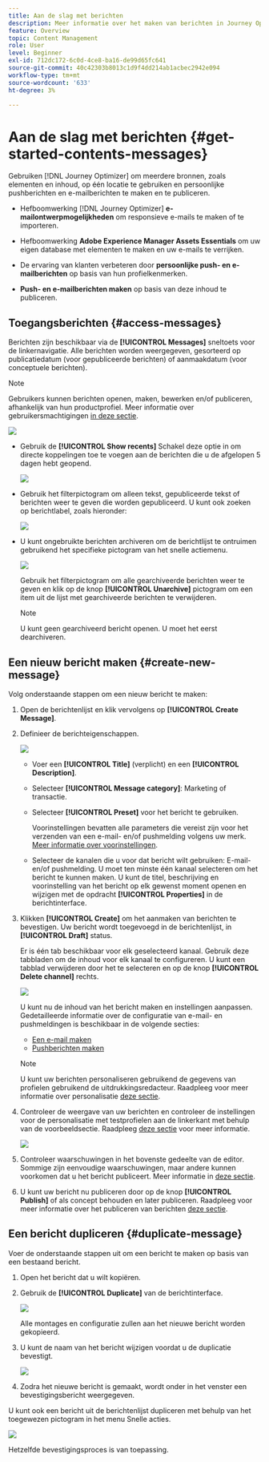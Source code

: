 ```yaml
---
title: Aan de slag met berichten
description: Meer informatie over het maken van berichten in Journey Optimizer
feature: Overview
topic: Content Management
role: User
level: Beginner
exl-id: 712dc172-6c0d-4ce8-ba16-de99d65fc641
source-git-commit: 40c42303b8013c1d9f4dd214ab1acbec2942e094
workflow-type: tm+mt
source-wordcount: '633'
ht-degree: 3%

---
```


# Aan de slag met berichten {#get-started-contents-messages}

Gebruiken [!DNL Journey Optimizer] om meerdere bronnen, zoals elementen en inhoud, op één locatie te gebruiken en persoonlijke pushberichten en e-mailberichten te maken en te publiceren.

* Hefboomwerking [!DNL Journey Optimizer] **e-mailontwerpmogelijkheden** om responsieve e-mails te maken of te importeren.

* Hefboomwerking **Adobe Experience Manager Assets Essentials** om uw eigen database met elementen te maken en uw e-mails te verrijken.

* De ervaring van klanten verbeteren door **persoonlijke push- en e-mailberichten** op basis van hun profielkenmerken.

* **Push- en e-mailberichten maken** op basis van deze inhoud te publiceren.

## Toegangsberichten {#access-messages}

Berichten zijn beschikbaar via de **[!UICONTROL Messages]** sneltoets voor de linkernavigatie. Alle berichten worden weergegeven, gesorteerd op publicatiedatum (voor gepubliceerde berichten) of aanmaakdatum (voor conceptuele berichten).

>[!NOTE]
>
>Gebruikers kunnen berichten openen, maken, bewerken en/of publiceren, afhankelijk van hun productprofiel. Meer informatie over gebruikersmachtigingen [in deze sectie](../administration/permissions.md).

![](assets/messages-list.png)

* Gebruik de **[!UICONTROL Show recents]** Schakel deze optie in om directe koppelingen toe te voegen aan de berichten die u de afgelopen 5 dagen hebt geopend.

   ![](assets/show-recent-messages.png)

* Gebruik het filterpictogram om alleen tekst, gepubliceerde tekst of berichten weer te geven die worden gepubliceerd. U kunt ook zoeken op berichtlabel, zoals hieronder:

   ![](assets/filter-messages.png)

* U kunt ongebruikte berichten archiveren om de berichtlijst te ontruimen gebruikend het specifieke pictogram van het snelle actiemenu.

   ![](assets/archive-message.png)

   Gebruik het filterpictogram om alle gearchiveerde berichten weer te geven en klik op de knop **[!UICONTROL Unarchive]** pictogram om een item uit de lijst met gearchiveerde berichten te verwijderen.

   >[!NOTE]
   >
   >U kunt geen gearchiveerd bericht openen. U moet het eerst dearchiveren.

## Een nieuw bericht maken {#create-new-message}

Volg onderstaande stappen om een nieuw bericht te maken:

1. Open de berichtenlijst en klik vervolgens op **[!UICONTROL Create Message]**.

1. Definieer de berichteigenschappen.

   ![](assets/create-message-properties.png)

   * Voer een **[!UICONTROL Title]** (verplicht) en een **[!UICONTROL Description]**.

   * Selecteer **[!UICONTROL Message category]**: Marketing of transactie.

   * Selecteer **[!UICONTROL Preset]** voor het bericht te gebruiken.

      Voorinstellingen bevatten alle parameters die vereist zijn voor het verzenden van een e-mail- en/of pushmelding volgens uw merk. [Meer informatie over voorinstellingen](../configuration/message-presets.md).

   * Selecteer de kanalen die u voor dat bericht wilt gebruiken: E-mail- en/of pushmelding. U moet ten minste één kanaal selecteren om het bericht te kunnen maken.
   U kunt de titel, beschrijving en voorinstelling van het bericht op elk gewenst moment openen en wijzigen met de opdracht **[!UICONTROL Properties]** in de berichtinterface.

1. Klikken **[!UICONTROL Create]** om het aanmaken van berichten te bevestigen. Uw bericht wordt toegevoegd in de berichtenlijst, in **[!UICONTROL Draft]** status.

   Er is één tab beschikbaar voor elk geselecteerd kanaal. Gebruik deze tabbladen om de inhoud voor elk kanaal te configureren. U kunt een tabblad verwijderen door het te selecteren en op de knop **[!UICONTROL Delete channel]** rechts.

   ![](assets/create-messages-content.png)

   U kunt nu de inhoud van het bericht maken en instellingen aanpassen. Gedetailleerde informatie over de configuratie van e-mail- en pushmeldingen is beschikbaar in de volgende secties:

   * [Een e-mail maken](create-email.md)
   * [Pushberichten maken](create-push.md)

   >[!NOTE]
   >   
   >U kunt uw berichten personaliseren gebruikend de gegevens van profielen gebruikend de uitdrukkingsredacteur. Raadpleeg voor meer informatie over personalisatie [deze sectie](../personalization/personalize.md).

1. Controleer de weergave van uw berichten en controleer de instellingen voor de personalisatie met testprofielen aan de linkerkant met behulp van de voorbeeldsectie. Raadpleeg [deze sectie](../design/preview.md) voor meer informatie.

   ![](assets/messages-simple-preview.png)

1. Controleer waarschuwingen in het bovenste gedeelte van de editor.  Sommige zijn eenvoudige waarschuwingen, maar andere kunnen voorkomen dat u het bericht publiceert. Meer informatie in [deze sectie](alerts.md).

1. U kunt uw bericht nu publiceren door op de knop **[!UICONTROL Publish]** of als concept behouden en later publiceren. Raadpleeg voor meer informatie over het publiceren van berichten [deze sectie](publish-manage-message.md).

## Een bericht dupliceren {#duplicate-message}

Voer de onderstaande stappen uit om een bericht te maken op basis van een bestaand bericht.

1. Open het bericht dat u wilt kopiëren.

1. Gebruik de **[!UICONTROL Duplicate]** van de berichtinterface.

   ![](assets/message-duplicate.png)

   Alle montages en configuratie zullen aan het nieuwe bericht worden gekopieerd.

1. U kunt de naam van het bericht wijzigen voordat u de duplicatie bevestigt.

   ![](assets/message-duplicate-confirm.png)

1. Zodra het nieuwe bericht is gemaakt, wordt onder in het venster een bevestigingsbericht weergegeven.

U kunt ook een bericht uit de berichtenlijst dupliceren met behulp van het toegewezen pictogram in het menu Snelle acties.

![](assets/message-duplicate-from-list.png)

Hetzelfde bevestigingsproces is van toepassing.

